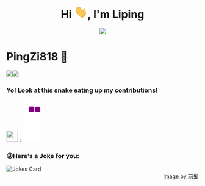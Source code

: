 <div align="center">
<h1 align="center">Hi <img width="35" src="https://github.com/1999AZZAR/1999AZZAR/blob/main/resources/img/waving.gif">, I'm Liping</h1>
</div>

 <div align="center"><img src="https://image.myanimelist.net/ui/0YNGMBN7CXMEk-P9BspU4WlXmBe_SGHSnNvwDnnlOFXgoK141ZQMZGqHOwW4COUaA-H7pn7b82XhWJ6H9RN-JR2r3Ga0y_Dm6qoNuOy4HQ_5pyojYSBxN_X8qJc9uVFAVlTXjzR6-iPXyJGc-YQoGztwdaIpDG-mFRbYMwZlW_Q" height="200" /></div>

<!--
**PingZi818/PingZi818** is a ✨ _special_ ✨ repository because its `README.md` (this file) appears on your GitHub profile.
Here are some ideas to get you started:

- 🔭 I’m currently working on ...
- 🌱 I’m currently learning ...
- 👯 I’m looking to collaborate on ...
- 🤔 I’m looking for help with ...
- 💬 Ask me about ...
- 📫 How to reach me: ...
- 😄 Pronouns: ...
- ⚡ Fun fact: ...
-->


# PingZi818 🌝

<img width="340px" src="https://github-readme-stats.vercel.app/api/top-langs/?username=PingZi818&theme=vue-dark&layout=compact"><img width="340px" src="https://github-readme-stats.vercel.app/api?username=PingZi818&theme=vue-dark&count_private=true&show_icons=true">


### Yo! Look at this snake eating up my contributions! 
<img src= "https://c.tenor.com/BczFoyx41WoAAAAj/swallowed-the-mighty-ones.gif" width= "30" height= "30">  :
![snake gif](https://github.com/AvidCoder101/AvidCoder101/blob/output/github-contribution-grid-snake.gif)

### 😜Here's a Joke for you:

<img src="https://readme-jokes.vercel.app/api" alt="Jokes Card" />
<div align="right">
  <a href="https://www.pixiv.net/en/users/35069640">Image by 前髪</a>
</div>
